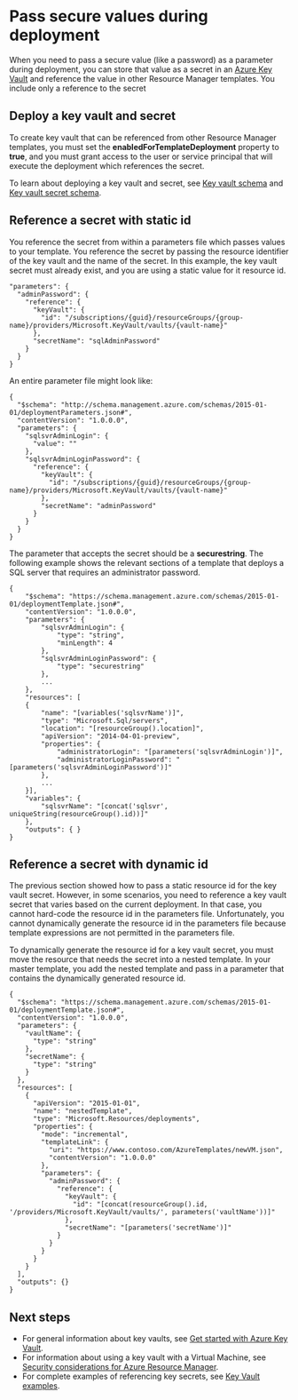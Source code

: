 <properties
   pageTitle="Use Key Vault secret with Resource Manager template | Windows Azure"
   description="Shows how to pass a secret from a key vault as a parameter during deployment."
   services="azure-resource-manager,key-vault"
   documentationCenter="na"
   authors="tfitzmac"
   manager="timlt"
   editor="tysonn"/>

<tags
   ms.service="azure-resource-manager"
   ms.date="06/23/2016"
   wacn.date=""/>

# Pass secure values during deployment

When you need to pass a secure value (like a password) as a parameter during deployment, you can store that value as a secret in an [Azure Key Vault](/documentation/articles/key-vault-whatis/) and reference the value in other Resource Manager templates. You include only a reference to the secret 

## Deploy a key vault and secret

To create key vault that can be referenced from other Resource Manager templates, you must set the **enabledForTemplateDeployment** property to **true**, and you must grant access to the user or 
service principal that will execute the deployment which references the secret.

To learn about deploying a key vault and secret, see 
[Key vault schema](/documentation/articles/resource-manager-template-keyvault/) and [Key vault secret schema](/documentation/articles/resource-manager-template-keyvault-secret/).

## Reference a secret with static id

You reference the secret from within a parameters file which passes values to your template. You reference the secret by passing the resource identifier of the key vault and the name of the secret. In this example, the key vault secret must already exist, and you are using a static value for it resource id.

    "parameters": {
      "adminPassword": {
        "reference": {
          "keyVault": {
            "id": "/subscriptions/{guid}/resourceGroups/{group-name}/providers/Microsoft.KeyVault/vaults/{vault-name}"
          }, 
          "secretName": "sqlAdminPassword" 
        } 
      }
    }

An entire parameter file might look like:

    {
      "$schema": "http://schema.management.azure.com/schemas/2015-01-01/deploymentParameters.json#",
      "contentVersion": "1.0.0.0",
      "parameters": {
        "sqlsvrAdminLogin": {
          "value": ""
        },
        "sqlsvrAdminLoginPassword": {
          "reference": {
            "keyVault": {
              "id": "/subscriptions/{guid}/resourceGroups/{group-name}/providers/Microsoft.KeyVault/vaults/{vault-name}"
            },
            "secretName": "adminPassword"
          }
        }
      }
    }

The parameter that accepts the secret should be a **securestring**. The following example shows the relevant sections of a template that deploys a SQL server that requires an administrator password.

    {
        "$schema": "https://schema.management.azure.com/schemas/2015-01-01/deploymentTemplate.json#",
        "contentVersion": "1.0.0.0",
        "parameters": {
            "sqlsvrAdminLogin": {
                "type": "string",
                "minLength": 4
            },
            "sqlsvrAdminLoginPassword": {
                "type": "securestring"
            },
            ...
        },
        "resources": [
        {
            "name": "[variables('sqlsvrName')]",
            "type": "Microsoft.Sql/servers",
            "location": "[resourceGroup().location]",
            "apiVersion": "2014-04-01-preview",
            "properties": {
                "administratorLogin": "[parameters('sqlsvrAdminLogin')]",
                "administratorLoginPassword": "[parameters('sqlsvrAdminLoginPassword')]"
            },
            ...
        }],
        "variables": {
            "sqlsvrName": "[concat('sqlsvr', uniqueString(resourceGroup().id))]"
        },
        "outputs": { }
    }

## Reference a secret with dynamic id

The previous section showed how to pass a static resource id for the key vault secret. However, in some scenarios, you need to reference a key vault secret that varies based on the current deployment. In that case, you cannot hard-code the resource id in the parameters file. Unfortunately, you cannot dynamically generate the resource id in the parameters file because template expressions are not permitted in the parameters file.

To dynamically generate the resource id for a key vault secret, you must move the resource that needs the secret into a nested template. In your master template, you add the nested template and pass in a parameter that contains the dynamically generated resource id.

    {
      "$schema": "https://schema.management.azure.com/schemas/2015-01-01/deploymentTemplate.json#",
      "contentVersion": "1.0.0.0",
      "parameters": {
        "vaultName": {
          "type": "string"
        },
        "secretName": {
          "type": "string"
        }
      },
      "resources": [
        {
          "apiVersion": "2015-01-01",
          "name": "nestedTemplate",
          "type": "Microsoft.Resources/deployments",
          "properties": {
            "mode": "incremental",
            "templateLink": {
              "uri": "https://www.contoso.com/AzureTemplates/newVM.json",
              "contentVersion": "1.0.0.0"
            },
            "parameters": {
              "adminPassword": {
                "reference": {
                  "keyVault": {
                    "id": "[concat(resourceGroup().id, '/providers/Microsoft.KeyVault/vaults/', parameters('vaultName'))]"
                  },
                  "secretName": "[parameters('secretName')]"
                }
              }
            }
          }
        }
      ],
      "outputs": {}
    }


## Next steps

- For general information about key vaults, see [Get started with Azure Key Vault](/documentation/articles/key-vault-get-started/).
- For information about using a key vault with a Virtual Machine, see [Security considerations for Azure Resource Manager](/documentation/articles/best-practices-resource-manager-security/).
- For complete examples of referencing key secrets, see [Key Vault examples](https://github.com/rjmax/ArmExamples/tree/master/keyvaultexamples).

